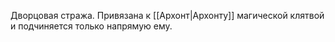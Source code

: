 Дворцовая стража.
Привязана к [[Архонт|Архонту]] магической клятвой и подчиняется только напрямую ему.